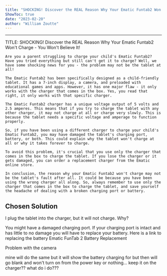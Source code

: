 ```yaml
---
title: "SHOCKING! Discover the REAL Reason Why Your Ematic Funtab2 Won't Charge - You Won't Believe It!"
ShowToc: true 
date: "2023-02-20"
author: "William Zoutte"
---
```

*****
TITLE: SHOCKING! Discover the REAL Reason Why Your Ematic Funtab2 Won't Charge - You Won't Believe It!

    Are you a parent struggling to charge your child's Ematic Funtab2? Have you tried everything but still can't get it to charge? Well, we have some shocking news for you - the problem may not be the tablet at all!

    The Ematic Funtab2 has been specifically designed as a child-friendly tablet. It has a 7-inch display, a camera, and preloaded with educational games and apps. However, it has one major flaw - it only works with the charger that comes in the box. Yes, you read that right, it only works with that specific charger.

    The Ematic Funtab2 charger has a unique voltage output of 5 volts and 2.5 amperes. This means that if you try to charge the tablet with any other charger, it may not charge at all or charge very slowly. This is because the tablet needs a specific voltage and amperage to function properly.

    So, if you have been using a different charger to charge your child's Ematic Funtab2, you may have damaged the tablet's charging port, battery, or both. This could explain why the tablet won't charge at all or why it takes forever to charge.

    To avoid this problem, it's crucial that you use only the charger that comes in the box to charge the tablet. If you lose the charger or it gets damaged, you can order a replacement charger from the Ematic online store.

    In conclusion, the reason why your Ematic Funtab2 won't charge may not be the tablet's fault after all. It could be because you have been using the wrong charger all along. So, always remember to use only the charger that comes in the box to charge the tablet, and save yourself the headache of dealing with a broken charging port or battery.


## Chosen Solution
 I plug the tablet into the charger, but it will not charge. Why?

 You might have a damaged charging port. If your charging port is intact and has little to no damage you will have to replace your battery. Here is a link to replacing the battery Ematic FunTab 2 Battery Replacement

 Problem with the camera

 mine will do the same but it will show the battery charging for but then will go blank and won't turn on from the power key or nothing... keep it on the charger?? what do i do???




